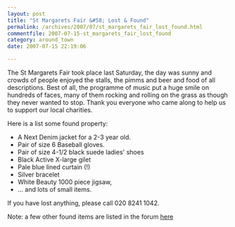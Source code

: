 ```yaml
---
layout: post
title: "St Margarets Fair &#58; Lost & Found"
permalink: /archives/2007/07/st_margarets_fair_lost_found.html
commentfile: 2007-07-15-st_margarets_fair_lost_found
category: around_town
date: 2007-07-15 22:19:06

---
```


The St Margarets Fair took place last Saturday, the day was sunny and crowds of people enjoyed the stalls, the pimms and beer and food of all descriptions. Best of all, the programme of music put a huge smile on hundreds of faces, many of them rocking and rolling on the grass as though they never wanted to stop. Thank you everyone who came along to help us to support our local charities.

Here is a list some found property:

-   A Next Denim jacket for a 2-3 year old.
-   Pair of size 6 Baseball gloves.
-   Pair of size 4-1/2 black suede ladies' shoes
-   Black Active X-large gilet
-   Pale blue lined curtain (!)
-   Silver bracelet
-   White Beauty 1000 piece jigsaw,
-   ... and lots of small items.

If you have lost anything, please call 020 8241 1042.

Note: a few other found items are listed in the forum [here](/forum.cgi?action=jump&topic=Local%20News%20&%20Events&topic_id=2)
